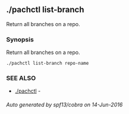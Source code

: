 ## ./pachctl list-branch

Return all branches on a repo.

### Synopsis


Return all branches on a repo.

```
./pachctl list-branch repo-name
```

### SEE ALSO
* [./pachctl](./pachctl.md)	 - 

###### Auto generated by spf13/cobra on 14-Jun-2016
